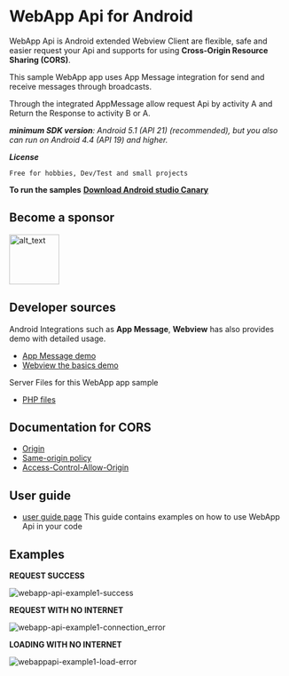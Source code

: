 
# WebApp Api for Android

WebApp Api is Android extended Webview Client are flexible, safe and easier request your Api and supports for using **Cross-Origin Resource Sharing (CORS)**. 

This sample WebApp app uses App Message integration for send and receive messages through broadcasts.

Through the integrated AppMessage allow request Api by activity A and Return the Response to activity B or A.

_**minimum SDK version**: Android 5.1 (API 21) (recommended), but you also can run on Android 4.4 (API 19) and higher._

_**License**_
    
    Free for hobbies, Dev/Test and small projects

**To run the samples** **[Download Android studio Canary](https://developer.android.com/studio/preview)**

## Become a sponsor

[<img alt="alt_text" width="90px" src="https://user-images.githubusercontent.com/78884351/277841243-c93af54b-1d8f-401d-b361-c493654a8316.png" />](https://github.com/sponsors/thiagoschnell)

## Developer sources


Android Integrations such as **App Message**, **Webview** has also provides demo with detailed usage.
* [App Message demo](https://github.com/after-project/appmessage/)
* [Webview the basics demo](https://github.com/after-project/webview/)

Server Files for this WebApp app sample
* [PHP files](https://github.com/after-project/webappapi-php/)

## Documentation for CORS 
* [Origin](https://developer.mozilla.org/en-US/docs/Web/HTTP/Headers/Origin)
* [Same-origin policy](https://developer.mozilla.org/en-US/docs/Web/Security/Same-origin_policy)
* [Access-Control-Allow-Origin](https://developer.mozilla.org/en-US/docs/Web/HTTP/Headers/Access-Control-Allow-Origin)


## User guide
* [user guide page](https://github.com/thiagoschnell/webappapi/wiki/User-Guide) This guide contains examples on how to use WebApp Api in your code


## Examples 

**REQUEST SUCCESS**

![webapp-api-example1-success](https://github.com/thiagoschnell/webappapi/assets/78884351/1782751c-f7b3-47e8-a42d-bb922ad940cc)


**REQUEST WITH NO INTERNET**

![webapp-api-example1-connection_error](https://github.com/thiagoschnell/webappapi/assets/78884351/831a7668-d758-4bdd-bb09-7747205a7308)


**LOADING WITH NO INTERNET**

![webappapi-example1-load-error](https://github.com/thiagoschnell/webappapi/assets/78884351/05411355-a063-44a8-879f-168c9c6ef562)

